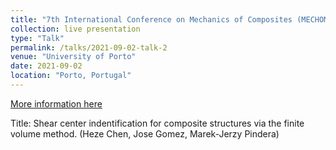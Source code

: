 ```yaml
---
title: "7th International Conference on Mechanics of Composites (MECHOMP7)"
collection: live presentation
type: "Talk"
permalink: /talks/2021-09-02-talk-2
venue: "University of Porto"
date: 2021-09-02
location: "Porto, Portugal"
---
```


[More information here](http://example2.com)

Title: Shear center indentification for composite structures via the finite volume method. (Heze Chen, Jose Gomez, Marek-Jerzy Pindera)

